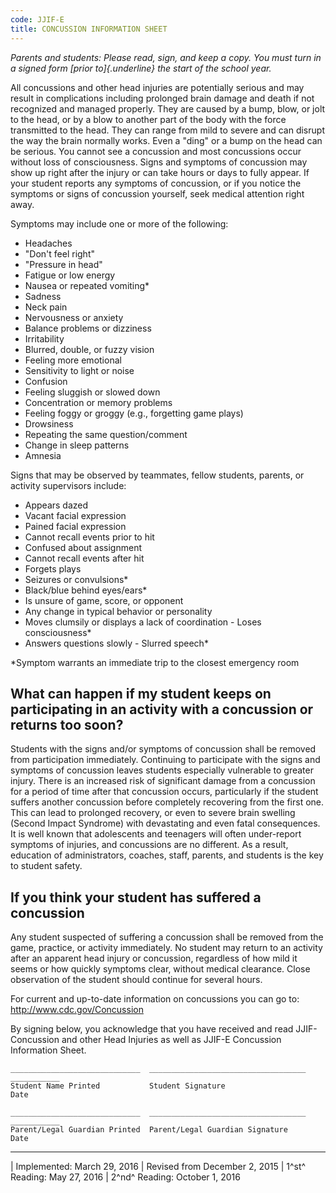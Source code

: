 ```yaml
---
code: JJIF-E
title: CONCUSSION INFORMATION SHEET
---
```


*Parents and students: Please read, sign, and keep a copy. You must turn
in a signed form [prior to]{.underline} the start of the school year.*

All concussions and other head injuries are potentially serious and may
result in complications including prolonged brain damage and death if
not recognized and managed properly. They are caused by a bump, blow, or
jolt to the head, or by a blow to another part of the body with the
force transmitted to the head. They can range from mild to severe and
can disrupt the way the brain normally works. Even a "ding" or a bump on
the head can be serious. You cannot see a concussion and most
concussions occur without loss of consciousness. Signs and symptoms of
concussion may show up right after the injury or can take hours or days
to fully appear. If your student reports any symptoms of concussion, or
if you notice the symptoms or signs of concussion yourself, seek medical
attention right away.

Symptoms may include one or more of the following:

-   Headaches
-   "Don't feel right"
-   "Pressure in head"
-   Fatigue or low energy
-   Nausea or repeated vomiting\*
-   Sadness
-   Neck pain
-   Nervousness or anxiety
-   Balance problems or dizziness
-   Irritability
-   Blurred, double, or fuzzy vision
-   Feeling more emotional
-   Sensitivity to light or noise
-   Confusion
-   Feeling sluggish or slowed down
-   Concentration or memory problems
-   Feeling foggy or groggy (e.g., forgetting game plays)
-   Drowsiness
-   Repeating the same question/comment
-   Change in sleep patterns
-   Amnesia

Signs that may be observed by teammates, fellow students, parents, or
activity supervisors include:

-   Appears dazed
-   Vacant facial expression
-   Pained facial expression
-   Cannot recall events prior to hit
-   Confused about assignment
-   Cannot recall events after hit
-   Forgets plays
-   Seizures or convulsions\*
-   Black/blue behind eyes/ears\*
-   Is unsure of game, score, or opponent
-   Any change in typical behavior or personality
-   Moves clumsily or displays a lack of coordination - Loses
    consciousness\*
-   Answers questions slowly - Slurred speech\*

\*Symptom warrants an immediate trip to the closest emergency room

## What can happen if my student keeps on participating in an activity with a concussion or returns too soon?

Students with the signs and/or symptoms of concussion shall be removed
from participation immediately. Continuing to participate with the signs
and symptoms of concussion leaves students especially vulnerable to
greater injury. There is an increased risk of significant damage from a
concussion for a period of time after that concussion occurs,
particularly if the student suffers another concussion before completely
recovering from the first one. This can lead to prolonged recovery, or
even to severe brain swelling (Second Impact Syndrome) with devastating
and even fatal consequences. It is well known that adolescents and
teenagers will often under-report symptoms of injuries, and concussions
are no different. As a result, education of administrators, coaches,
staff, parents, and students is the key to student safety.

## If you think your student has suffered a concussion

Any student suspected of suffering a concussion shall be removed from
the game, practice, or activity immediately. No student may return to an
activity after an apparent head injury or concussion, regardless of how
mild it seems or how quickly symptoms clear, without medical clearance.
Close observation of the student should continue for several hours.

For current and up-to-date information on concussions you can go to:
<http://www.cdc.gov/Concussion>

By signing below, you acknowledge that you have received and read
JJIF-Concussion and other Head Injuries as well as JJIF-E Concussion
Information Sheet.

    _____________________________  ___________________________________  ___________
    Student Name Printed           Student Signature                    Date 

    _____________________________  ___________________________________  ___________
    Parent/Legal Guardian Printed  Parent/Legal Guardian Signature      Date

------------------------------------------------------------------------

| Implemented: March 29, 2016
| Revised from December 2, 2015
| 1^st^ Reading: May 27, 2016
| 2^nd^ Reading: October 1, 2016
